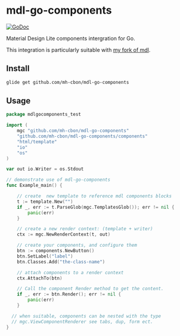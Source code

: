 # mdl-go-components

[![GoDoc](https://godoc.org/github.com/mh-cbon/mdl-go-components?status.svg)](https://godoc.org/github.com/mh-cbon/mdl-go-components)

Material Design Lite components intergration for Go.

This integration is particularly suitable with [my fork of mdl](https://github.com/mh-cbon/material-design-lite).

## Install

```sh
glide get github.com/mh-cbon/mdl-go-components
```

## Usage

```go
package mdlgocomponents_test

import (
	mgc "github.com/mh-cbon/mdl-go-components"
	"github.com/mh-cbon/mdl-go-components/components"
	"html/template"
	"io"
	"os"
)

var out io.Writer = os.Stdout

// demonstrate use of mdl-go-components
func Example_main() {

	// create  new template to reference mdl components blocks
	t := template.New("")
	if _, err := t.ParseGlob(mgc.TemplatesGlob()); err != nil {
		panic(err)
	}

	// create a new render context: (template + writer)
	ctx := mgc.NewRenderContext(t, out)

	// create your components, and configure them
	btn := components.NewButton()
	btn.SetLabel("label")
	btn.Classes.Add("the-class-name")

	// attach components to a render context
	ctx.AttachTo(btn)

	// Call the component Render method to get the content.
	if _, err := btn.Render(); err != nil {
		panic(err)
	}

  // when suitable, components can be nested with the type
  // mgc.ViewComponentRenderer see tabs, dup, form ect.
}
```
